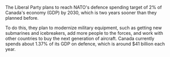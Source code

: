 The Liberal Party plans to reach NATO's defence spending target of 2% of Canada's economy (GDP) by 2030, which is two years sooner than they planned before.

To do this, they plan to modernize military equipment, such as getting new submarines and icebreakers, add more people to the forces, and work with other countries to buy the next generation of aircraft. Canada currently spends about 1.37% of its GDP on defence, which is around $41 billion each year.
